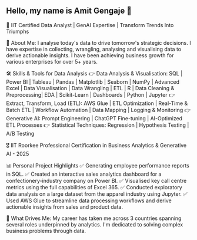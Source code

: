 ## Hello, my name is Amit Gengaje 👋

🎯 IIT Certified Data Analyst | GenAI Expertise | Transform Trends Into Triumphs

💼 About Me: I analyse today's data to drive tomorrow's strategic decisions. I have expertise in collecting, wrangling, analysing and visualising data to derive actionable insights. I have been achieving business growth for various enterprises for over 5+ years.  

🛠️ Skills & Tools for Data Analysis
  👉 Data Analysis & Visualisation: SQL | Power BI | Tableau | Pandas | Matplotlib | Seaborn | NumPy | Advanced Excel | Data Visualisation | Data         Wrangling | ETL | R | Data Cleaning & Preprocessing| EDA | Scikit-Learn | Dashboards | Python | Jupyter 
  👉 Extract, Transform, Load (ETL): AWS Glue | ETL Optimization | Real-Time & Batch ETL | Workflow Automation | Data Mapping | Logging & Monitoring
  👉 Generative AI: Prompt Engineering | ChatGPT Fine-tuning | AI-Optimized ETL Processes 
  👉 Statistical Techniques: Regression | Hypothesis Testing | A/B Testing 

🎖️ IIT Roorkee Professional Certification in Business Analytics & Generative AI - 2025

📊 Personal Project Highlights
  ✅ Generating employee performance reports in SQL. 
  ✅ Created an interactive sales analytics dashboard for a confectionery-industry company on Power BI. 
  ✅ Visualised key call centre metrics using the full capabilities of Excel 365. 
  ✅ Conducted exploratory data analysis on a large dataset from the apparel industry using Jupyter. 
  ✅ Used AWS Glue to streamline data processing workflows and derive actionable insights from sales and product data. 

🌟 What Drives Me: My career has taken me across 3 countries spanning several roles underpinned by analytics. I'm dedicated to solving complex business problems through data.
